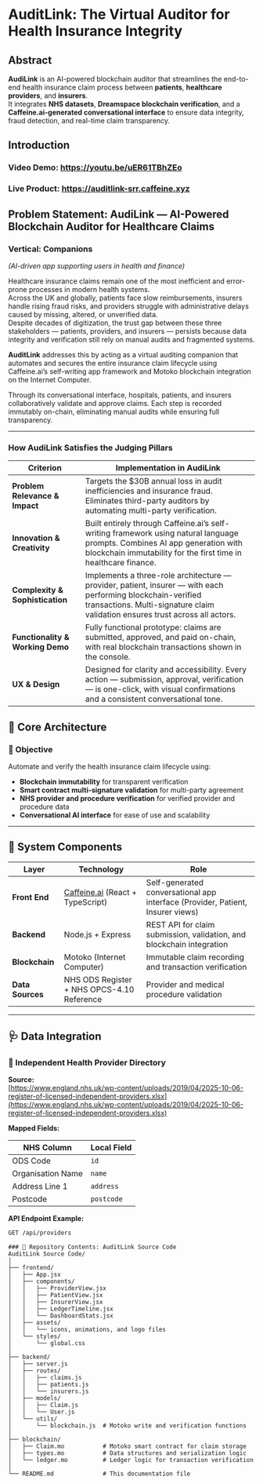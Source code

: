 # AuditLink: The Virtual Auditor for Health Insurance Integrity

## Abstract

**AudiLink** is an AI-powered blockchain auditor that streamlines the end-to-end health insurance claim process between **patients**, **healthcare providers**, and **insurers**.  
It integrates **NHS datasets**, **Dreamspace blockchain verification**, and a **Caffeine.ai-generated conversational interface** to ensure data integrity, fraud detection, and real-time claim transparency.

## Introduction

### Video Demo: https://youtu.be/uER61TBhZEo
### Live Product: https://auditlink-srr.caffeine.xyz

## Problem Statement: AudiLink — AI-Powered Blockchain Auditor for Healthcare Claims

### Vertical: Companions
*(AI-driven app supporting users in health and finance)*

Healthcare insurance claims remain one of the most inefficient and error-prone processes in modern health systems.  
Across the UK and globally, patients face slow reimbursements, insurers handle rising fraud risks, and providers struggle with administrative delays caused by missing, altered, or unverified data.  
Despite decades of digitization, the trust gap between these three stakeholders — patients, providers, and insurers — persists because data integrity and verification still rely on manual audits and fragmented systems.

**AuditLink** addresses this by acting as a virtual auditing companion that automates and secures the entire insurance claim lifecycle using Caffeine.ai’s self-writing app framework and Motoko blockchain integration on the Internet Computer.

Through its conversational interface, hospitals, patients, and insurers collaboratively validate and approve claims. Each step is recorded immutably on-chain, eliminating manual audits while ensuring full transparency.

---

### How AudiLink Satisfies the Judging Pillars

| Criterion | Implementation in AudiLink |
|------------|----------------------------|
| **Problem Relevance & Impact** | Targets the $30B annual loss in audit inefficiencies and insurance fraud. Eliminates third-party auditors by automating multi-party verification. |
| **Innovation & Creativity** | Built entirely through Caffeine.ai’s self-writing framework using natural language prompts. Combines AI app generation with blockchain immutability for the first time in healthcare finance. |
| **Complexity & Sophistication** | Implements a three-role architecture — provider, patient, insurer — with each performing blockchain-verified transactions. Multi-signature claim validation ensures trust across all actors. |
| **Functionality & Working Demo** | Fully functional prototype: claims are submitted, approved, and paid on-chain, with real blockchain transactions shown in the console. |
| **UX & Design** | Designed for clarity and accessibility. Every action — submission, approval, verification — is one-click, with visual confirmations and a consistent conversational tone. |

## 🧩 Core Architecture

### 🎯 Objective
Automate and verify the health insurance claim lifecycle using:

- **Blockchain immutability** for transparent verification
- **Smart contract multi-signature validation** for multi-party agreement
- **NHS provider and procedure verification** for verified provider and procedure data
- **Conversational AI interface** for ease of use and scalability  

---

## 🧱 System Components

| **Layer** | **Technology** | **Role** |
|------------|----------------|----------|
| **Front End** | [Caffeine.ai](https://caffeine.ai/) (React + TypeScript) | Self-generated conversational app interface (Provider, Patient, Insurer views) |
| **Backend** | Node.js + Express | REST API for claim submission, validation, and blockchain integration |
| **Blockchain** | Motoko (Internet Computer) | Immutable claim recording and transaction verification |
| **Data Sources** | NHS ODS Register + NHS OPCS-4.10 Reference | Provider and medical procedure validation |

---

## 🩺 Data Integration

### 🏥 Independent Health Provider Directory

**Source:**  
[https://www.england.nhs.uk/wp-content/uploads/2019/04/2025-10-06-register-of-licensed-independent-providers.xlsx](https://www.england.nhs.uk/wp-content/uploads/2019/04/2025-10-06-register-of-licensed-independent-providers.xlsx)

**Mapped Fields:**

| **NHS Column** | **Local Field** |
|----------------|----------------|
| ODS Code | `id` |
| Organisation Name | `name` |
| Address Line 1 | `address` |
| Postcode | `postcode` |

**API Endpoint Example:**

```bash
GET /api/providers
```

```
### 📂 Repository Contents: AuditLink Source Code
AuditLink Source Code/
│
├── frontend/
│   ├── App.jsx
│   ├── components/
│   │   ├── ProviderView.jsx
│   │   ├── PatientView.jsx
│   │   ├── InsurerView.jsx
│   │   ├── LedgerTimeline.jsx
│   │   └── DashboardStats.jsx
│   ├── assets/
│   │   └── icons, animations, and logo files
│   └── styles/
│       └── global.css
│
├── backend/
│   ├── server.js
│   ├── routes/
│   │   ├── claims.js
│   │   ├── patients.js
│   │   └── insurers.js
│   ├── models/
│   │   ├── Claim.js
│   │   └── User.js
│   └── utils/
│       └── blockchain.js  # Motoko write and verification functions
│
├── blockchain/
│   ├── Claim.mo           # Motoko smart contract for claim storage
│   ├── types.mo           # Data structures and serialization logic
│   └── ledger.mo          # Ledger logic for transaction verification
│
└── README.md              # This documentation file

```


